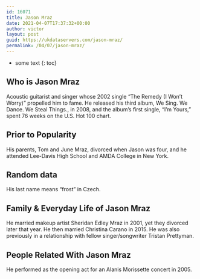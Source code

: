 ```yaml
---
id: 16071
title: Jason Mraz
date: 2021-04-07T17:37:32+00:00
author: victor
layout: post
guid: https://ukdataservers.com/jason-mraz/
permalink: /04/07/jason-mraz/
---
```


* some text
{: toc}


## Who is Jason Mraz



Acoustic guitarist and singer whose 2002 single &#8220;The Remedy (I Won&#8217;t Worry)&#8221; propelled him to fame. He released his third album, We Sing. We Dance. We Steal Things., in 2008, and the album&#8217;s first single, &#8220;I&#8217;m Yours,&#8221; spent 76 weeks on the U.S. Hot 100 chart. 

                
                
                
## Prior to Popularity



His parents, Tom and June Mraz, divorced when Jason was four, and he attended Lee-Davis High School and AMDA College in New York.

                
                
                
## Random data



His last name means &#8220;frost&#8221; in Czech.

                
                
                
## Family & Everyday Life of Jason Mraz



He married makeup artist Sheridan Edley Mraz in 2001, yet they divorced later that year. He then married Christina Carano in 2015. He was also previously in a relationship with fellow singer/songwriter Tristan Prettyman. 

                
                
                
## People Related With Jason Mraz



He performed as the opening act for an Alanis Morissette concert in 2005.

                
              
            
          
          
          